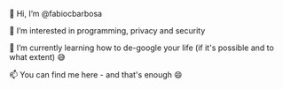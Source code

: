 👋 Hi, I’m @fabiocbarbosa

👀 I’m interested in programming, privacy and security

🌱 I’m currently learning how to de-google your life (if it's possible and to what extent) 😅

📫 You can find me here - and that's enough 😄

<!---
fabiocbarbosa/fabiocbarbosa is a ✨ special ✨ repository because its `README.md` (this file) appears on your GitHub profile.
You can click the Preview link to take a look at your changes.
--->
